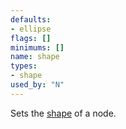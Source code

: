 ```yaml
---
defaults:
- ellipse
flags: []
minimums: []
name: shape
types:
- shape
used_by: "N"
---
```

Sets the [shape](/doc/info/shapes.html) of a node.
